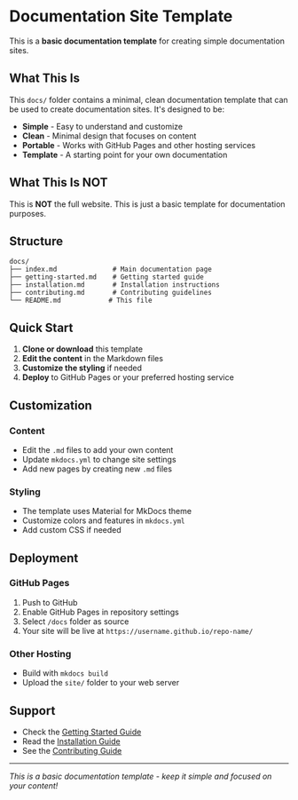 # Documentation Site Template

This is a **basic documentation template** for creating simple documentation sites.

## What This Is

This `docs/` folder contains a minimal, clean documentation template that can be used to create documentation sites. It's designed to be:

- **Simple** - Easy to understand and customize
- **Clean** - Minimal design that focuses on content
- **Portable** - Works with GitHub Pages and other hosting services
- **Template** - A starting point for your own documentation

## What This Is NOT

This is **NOT** the full website. This is just a basic template for documentation purposes.

## Structure

```
docs/
├── index.md              # Main documentation page
├── getting-started.md    # Getting started guide
├── installation.md       # Installation instructions
├── contributing.md       # Contributing guidelines
└── README.md            # This file
```

## Quick Start

1. **Clone or download** this template
2. **Edit the content** in the Markdown files
3. **Customize the styling** if needed
4. **Deploy** to GitHub Pages or your preferred hosting service

## Customization

### Content
- Edit the `.md` files to add your own content
- Update `mkdocs.yml` to change site settings
- Add new pages by creating new `.md` files

### Styling
- The template uses Material for MkDocs theme
- Customize colors and features in `mkdocs.yml`
- Add custom CSS if needed

## Deployment

### GitHub Pages
1. Push to GitHub
2. Enable GitHub Pages in repository settings
3. Select `/docs` folder as source
4. Your site will be live at `https://username.github.io/repo-name/`

### Other Hosting
- Build with `mkdocs build`
- Upload the `site/` folder to your web server

## Support

- Check the [Getting Started Guide](getting-started.md)
- Read the [Installation Guide](installation.md)
- See the [Contributing Guide](contributing.md)

---

*This is a basic documentation template - keep it simple and focused on your content!*
